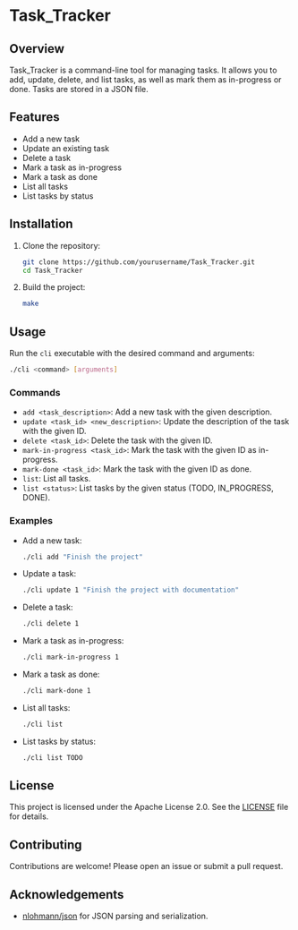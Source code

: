 # Task_Tracker

## Overview

Task_Tracker is a command-line tool for managing tasks. It allows you to add, update, delete, and list tasks, as well as mark them as in-progress or done. Tasks are stored in a JSON file.

## Features

- Add a new task
- Update an existing task
- Delete a task
- Mark a task as in-progress
- Mark a task as done
- List all tasks
- List tasks by status

## Installation

1. Clone the repository:

   ```sh
   git clone https://github.com/yourusername/Task_Tracker.git
   cd Task_Tracker
   ```

2. Build the project:
   ```sh
   make
   ```

## Usage

Run the `cli` executable with the desired command and arguments:

```sh
./cli <command> [arguments]
```

### Commands

- `add <task_description>`: Add a new task with the given description.
- `update <task_id> <new_description>`: Update the description of the task with the given ID.
- `delete <task_id>`: Delete the task with the given ID.
- `mark-in-progress <task_id>`: Mark the task with the given ID as in-progress.
- `mark-done <task_id>`: Mark the task with the given ID as done.
- `list`: List all tasks.
- `list <status>`: List tasks by the given status (TODO, IN_PROGRESS, DONE).

### Examples

- Add a new task:

  ```sh
  ./cli add "Finish the project"
  ```

- Update a task:

  ```sh
  ./cli update 1 "Finish the project with documentation"
  ```

- Delete a task:

  ```sh
  ./cli delete 1
  ```

- Mark a task as in-progress:

  ```sh
  ./cli mark-in-progress 1
  ```

- Mark a task as done:

  ```sh
  ./cli mark-done 1
  ```

- List all tasks:

  ```sh
  ./cli list
  ```

- List tasks by status:
  ```sh
  ./cli list TODO
  ```

## License

This project is licensed under the Apache License 2.0. See the [LICENSE](LICENSE) file for details.

## Contributing

Contributions are welcome! Please open an issue or submit a pull request.

## Acknowledgements

- [nlohmann/json](https://github.com/nlohmann/json) for JSON parsing and serialization.

